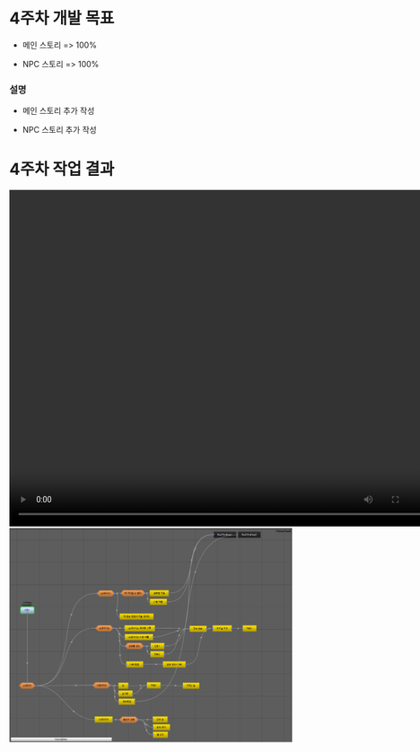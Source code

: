 # 4주차 개발 목표

* 메인 스토리 => 100%

* NPC 스토리 => 100%

### 설명

* 메인 스토리 추가 작성 

* NPC 스토리 추가 작성


# 4주차 작업 결과

<video controls width="760" height="600">
  <source src="./img/Regina_4주차_작업결과.mp4" type="video/mp4">
  Sorry, your browser doesn't support embedded videos.
</video>

<img src ="./img/Flowchart_4w.png">
